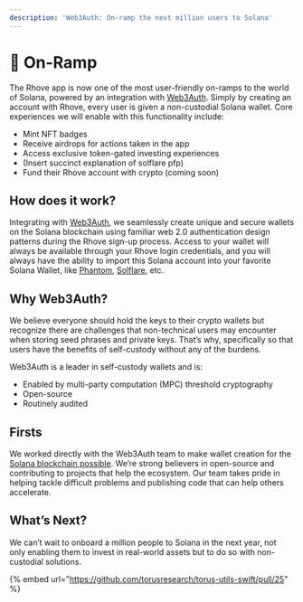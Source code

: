 ```yaml
---
description: 'Web3Auth: On-ramp the next million users to Solana'
---
```


# 🏦 On-Ramp

The Rhove app is now one of the most user-friendly on-ramps to the world of Solana, powered by an integration with [Web3Auth](https://web3auth.io/). Simply by creating an account with Rhove, every user is given a non-custodial Solana wallet. Core experiences we will enable with this functionality include:&#x20;

* Mint NFT badges
* Receive airdrops for actions taken in the app
* Access exclusive token-gated investing experiences
* (Insert succinct explanation of solflare pfp)
* Fund their Rhove account with crypto (coming soon)

## How does it work? <a href="#3773" id="3773"></a>

Integrating with [Web3Auth](https://web3auth.io/), we seamlessly create unique and secure wallets on the Solana blockchain using familiar web 2.0 authentication design patterns during the Rhove sign-up process. Access to your wallet will always be available through your Rhove login credentials, and you will always have the ability to import this Solana account into your favorite Solana Wallet, like [Phantom](https://phantom.app/), [Solflare](https://solflare.com/), etc.

## Why Web3Auth? <a href="#e219" id="e219"></a>

We believe everyone should hold the keys to their crypto wallets but recognize there are challenges that non-technical users may encounter when storing seed phrases and private keys. That’s why, specifically so that users have the benefits of self-custody without any of the burdens.

Web3Auth is a leader in self-custody wallets and is:

* Enabled by multi-party computation (MPC) threshold cryptography
* Open-source
* Routinely audited

## Firsts <a href="#45bb" id="45bb"></a>

We worked directly with the Web3Auth team to make wallet creation for the[ Solana blockchain possible](https://github.com/torusresearch/torus-utils-swift/pull/25). We’re strong believers in open-source and contributing to projects that help the ecosystem. Our team takes pride in helping tackle difficult problems and publishing code that can help others accelerate.

## What’s Next? <a href="#cee5" id="cee5"></a>

We can’t wait to onboard a million people to Solana in the next year, not only enabling them to invest in real-world assets but to do so with non-custodial solutions.



{% embed url="https://github.com/torusresearch/torus-utils-swift/pull/25" %}
